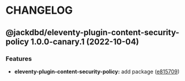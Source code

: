 # CHANGELOG

## @jackdbd/eleventy-plugin-content-security-policy 1.0.0-canary.1 (2022-10-04)


### Features

* **eleventy-plugin-content-security-policy:** add package ([e815709](https://github.com/jackdbd/undici/commit/e815709db7cf5c30794aad169051f517141e2327))
